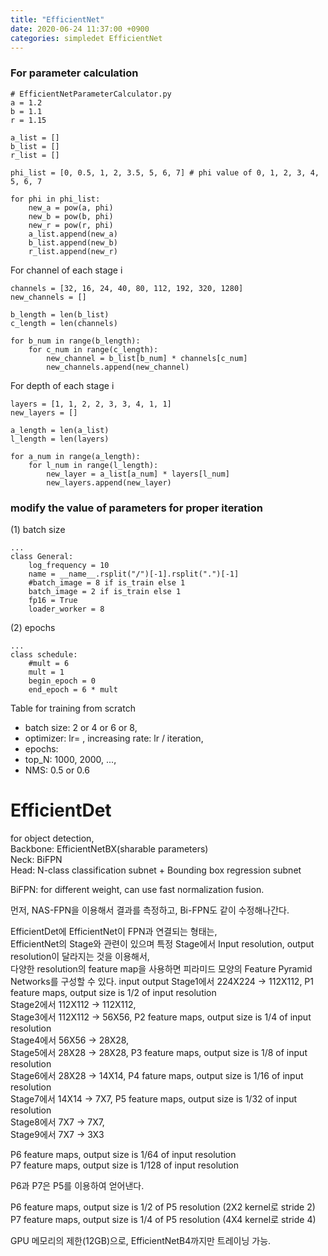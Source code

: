 ```yaml
---
title: "EfficientNet"
date: 2020-06-24 11:37:00 +0900
categories: simpledet EfficientNet
---
```



### For parameter calculation

```
# EfficientNetParameterCalculator.py
a = 1.2
b = 1.1
r = 1.15

a_list = []
b_list = []
r_list = []

phi_list = [0, 0.5, 1, 2, 3.5, 5, 6, 7] # phi value of 0, 1, 2, 3, 4, 5, 6, 7

for phi in phi_list:
    new_a = pow(a, phi)
    new_b = pow(b, phi)
    new_r = pow(r, phi)
    a_list.append(new_a)
    b_list.append(new_b)
    r_list.append(new_r)
```


For channel of each stage i
```
channels = [32, 16, 24, 40, 80, 112, 192, 320, 1280]
new_channels = []

b_length = len(b_list)
c_length = len(channels)

for b_num in range(b_length):
    for c_num in range(c_length):
        new_channel = b_list[b_num] * channels[c_num]
        new_channels.append(new_channel)
```

For depth of each stage i
```
layers = [1, 1, 2, 2, 3, 3, 4, 1, 1]
new_layers = []

a_length = len(a_list)
l_length = len(layers)

for a_num in range(a_length):
    for l_num in range(l_length):
        new_layer = a_list[a_num] * layers[l_num]
        new_layers.append(new_layer)
```

### modify the value of parameters for proper iteration
(1) batch size
```
...
class General:
    log_frequency = 10
    name = __name__.rsplit("/")[-1].rsplit(".")[-1]
    #batch_image = 8 if is_train else 1
    batch_image = 2 if is_train else 1
    fp16 = True
    loader_worker = 8
```

(2) epochs
```
...
class schedule:
    #mult = 6
    mult = 1
    begin_epoch = 0
    end_epoch = 6 * mult
```

Table for training from scratch
- batch size: 2 or 4 or 6 or 8,    
- optimizer: lr= , increasing rate: lr / iteration,        
- epochs:    
- top_N: 1000, 2000, ...,    
- NMS: 0.5 or 0.6    


# EfficientDet
for object detection,    
Backbone: EfficientNetBX(sharable parameters)    
Neck: BiFPN    
Head: N-class classification subnet + Bounding box regression subnet    


BiFPN: for different weight, can use fast normalization fusion.    

먼저, NAS-FPN을 이용해서 결과를 측정하고, Bi-FPN도 같이 수정해나간다.    

EfficientDet에 EfficientNet이 FPN과 연결되는 형태는,    
EfficientNet의 Stage와 관련이 있으며 특정 Stage에서 Input resolution, output resolution이 달라지는 것을 이용해서,    
다양한 resolution의 feature map을 사용하면 피라미드 모양의 Feature Pyramid Networks를 구성할 수 있다.
           input     output
Stage1에서 224X224 -> 112X112,    P1 feature maps, output size is 1/2 of input resolution    
Stage2에서 112X112 -> 112X112,    
Stage3에서 112X112 -> 56X56,    P2 feature maps, output size is 1/4 of input resolution    
Stage4에서 56X56 -> 28X28,    
Stage5에서 28X28 -> 28X28,    P3 feature maps, output size is 1/8 of input resolution    
Stage6에서 28X28 -> 14X14,    P4 fature maps, output size is 1/16 of input resolution    
Stage7에서 14X14 -> 7X7,    P5 feature maps, output size is 1/32 of input resolution    
Stage8에서 7X7 -> 7X7,    
Stage9에서 7X7 -> 3X3    


P6 feature maps, output size is 1/64 of input resolution    
P7 feature maps, output size is 1/128 of input resolution    

P6과 P7은 P5를 이용하여 얻어낸다.    

P6 feature maps, output size is 1/2 of P5 resolution (2X2 kernel로 stride 2)    
P7 feature maps, output size is 1/4 of P5 resolution (4X4 kernel로 stride 4)    

GPU 메모리의 제한(12GB)으로, EfficientNetB4까지만 트레이닝 가능.    
